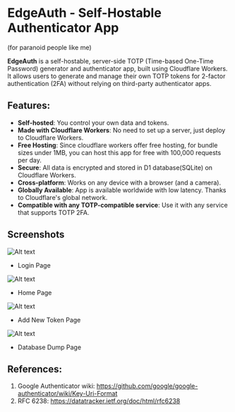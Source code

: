 # EdgeAuth - Self-Hostable Authenticator App

(for paranoid people like me)

**EdgeAuth** is a self-hostable, server-side TOTP (Time-based One-Time Password) generator and authenticator app, built using Cloudflare Workers. It allows users to generate and manage their own TOTP tokens for 2-factor authentication (2FA) without relying on third-party authenticator apps.

## Features:

- **Self-hosted**: You control your own data and tokens.
- **Made with Cloudflare Workers**: No need to set up a server, just deploy to Cloudflare Workers.
- **Free Hosting**: Since cloudflare workers offer free hosting, for bundle sizes under 1MB, you can host this app for free with 100,000 requests per day.
- **Secure**: All data is encrypted and stored in D1 database(SQLite) on Cloudflare Workers.
- **Cross-platform**: Works on any device with a browser (and a camera).
- **Globally Available**: App is available worldwide with low latency. Thanks to Cloudflare's global network.
- **Compatible with any TOTP-compatible service**: Use it with any service that supports TOTP 2FA.

## Screenshots

![Alt text](https://github.com/alanJames00/EdgeAuth/blob/main/screenshots/login.jpeg)

- Login Page

![Alt text](https://github.com/alanJames00/EdgeAuth/blob/main/screenshots/home_page.jpeg)

- Home Page

![Alt text](https://github.com/alanJames00/EdgeAuth/blob/main/screenshots/add_token.jpeg)

- Add New Token Page

![Alt text](https://github.com/alanJames00/EdgeAuth/blob/main/screenshots/manage_db.jpeg)

- Database Dump Page

## References:

1. Google Authenticator wiki: https://github.com/google/google-authenticator/wiki/Key-Uri-Format
2. RFC 6238: https://datatracker.ietf.org/doc/html/rfc6238
